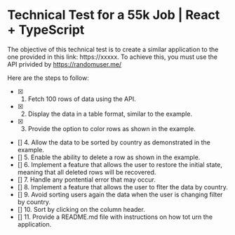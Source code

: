 # Technical Test for a 55k Job | React + TypeScript

The objective of this technical test is to create a similar application to the one provided in this link: https://xxxxx. To achieve this, you must use the API privided by https://randomuser.me/

Here are the steps to follow:

- [x] 1. Fetch 100 rows of data using the API.
- [x] 2. Display the data in a table format, similar to the example.
- [x] 3. Provide the option to color rows as shown in the example.
- [] 4. Allow the data to be sorted by country as demonstrated in the example.
- [] 5. Enable the ability to delete a row as shown in the example.
- [] 6. Implement a feature that allows the user to restore the initial state, meaning that all deleted rows will be recovered.
- [] 7. Handle any pontential error that may occur.
- [] 8. Implement a feature that allows the user to flter the data by country.
- [] 9. Avoid sorting users again the data when the user is changing filter by country.
- [] 10. Sort by clicking on the column header.
- [] 11. Provide a README.md file with instructions on how tot urn the application.
